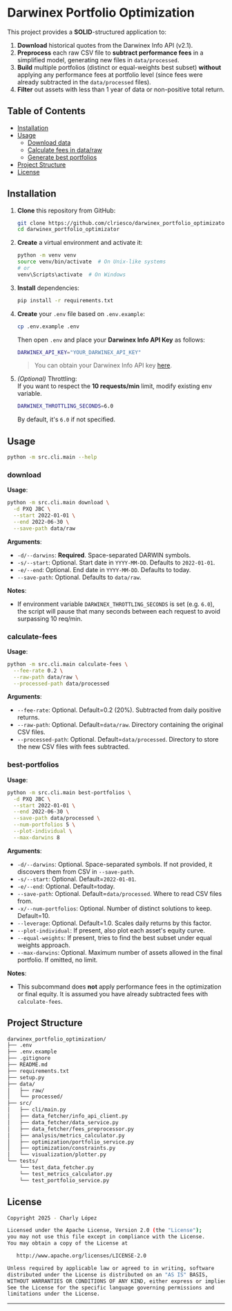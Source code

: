 # Darwinex Portfolio Optimization

This project provides a **SOLID**-structured application to:

1. **Download** historical quotes from the Darwinex Info API (v2.1).
2. **Preprocess** each raw CSV file to **subtract performance fees** in a simplified model, generating new files in `data/processed`.
3. **Build** multiple portfolios (distinct or equal-weights best subset) **without** applying any performance fees at portfolio level (since fees were already subtracted in the `data/processed` files).
4. **Filter** out assets with less than 1 year of data or non-positive total return.

## Table of Contents

- [Installation](#installation)
- [Usage](#usage)
  - [Download data](#1-download-data)
  - [Calculate fees in data/raw](#2-calculate-fees-in-dataraw)
  - [Generate best portfolios](#3-generate-best-portfolios)
- [Project Structure](#project-structure)
- [License](#license)

## Installation

1. **Clone** this repository from GitHub:

   ```bash
   git clone https://github.com/clriesco/darwinex_portfolio_optimizator.git
   cd darwinex_portfolio_optimizator
   ```

2.  **Create** a virtual environment and activate it:
    
    ```bash
    python -m venv venv
    source venv/bin/activate  # On Unix-like systems
    # or
    venv\Scripts\activate  # On Windows
    ```
    
3.  **Install** dependencies:
    
    ```bash
    pip install -r requirements.txt
    ```
    
4.  **Create** your `.env` file based on `.env.example`:
    
    ```bash
    cp .env.example .env
    ```
    
    Then open `.env` and place your **Darwinex Info API Key** as follows:
    
    ```bash
    DARWINEX_API_KEY="YOUR_DARWINEX_API_KEY"
    ```
    
    > You can obtain your Darwinex Info API key [here](https://www.darwinex.com/es/data/darwin-api).
    
5.  _(Optional)_ Throttling:  
    If you want to respect the **10 requests/min** limit, modify existing env variable.
    
    ```bash
    DARWINEX_THROTTLING_SECONDS=6.0
    ```
    
    By default, it's `6.0` if not specified.
    

Usage
-----

```bash
python -m src.cli.main --help
```

### download

**Usage**:

```bash
python -m src.cli.main download \
  -d PXQ JBC \
  --start 2022-01-01 \
  --end 2022-06-30 \
  --save-path data/raw
```

**Arguments**:

*   `-d/--darwins`: **Required**. Space-separated DARWIN symbols.
*   `-s/--start`: Optional. Start date in `YYYY-MM-DD`. Defaults to `2022-01-01`.
*   `-e/--end`: Optional. End date in `YYYY-MM-DD`. Defaults to today.
*   `--save-path`: Optional. Defaults to `data/raw`.

**Notes**:

*   If environment variable `DARWINEX_THROTTLING_SECONDS` is set (e.g. `6.0`), the script will pause that many seconds between each request to avoid surpassing 10 req/min.

### calculate-fees

**Usage**:

```bash
python -m src.cli.main calculate-fees \
  --fee-rate 0.2 \
  --raw-path data/raw \
  --processed-path data/processed
```

**Arguments**:

*   `--fee-rate`: Optional. Default=0.2 (20%). Subtracted from daily positive returns.
*   `--raw-path`: Optional. Default=`data/raw`. Directory containing the original CSV files.
*   `--processed-path`: Optional. Default=`data/processed`. Directory to store the new CSV files with fees subtracted.

### best-portfolios

**Usage**:

```bash
python -m src.cli.main best-portfolios \
  -d PXQ JBC \
  --start 2022-01-01 \
  --end 2022-06-30 \
  --save-path data/processed \
  --num-portfolios 5 \
  --plot-individual \
  --max-darwins 8
```

**Arguments**:

*   `-d/--darwins`: Optional. Space-separated symbols. If not provided, it discovers them from CSV in `--save-path`.
*   `-s/--start`: Optional. Default=`2022-01-01`.
*   `-e/--end`: Optional. Default=today.
*   `--save-path`: Optional. Default=`data/processed`. Where to read CSV files from.
*   `-x/--num-portfolios`: Optional. Number of distinct solutions to keep. Default=10.
*   `--leverage`: Optional. Default=1.0. Scales daily returns by this factor.
*   `--plot-individual`: If present, also plot each asset's equity curve.
*   `--equal-weights`: If present, tries to find the best subset under equal weights approach.
*   `--max-darwins`: Optional. Maximum number of assets allowed in the final portfolio. If omitted, no limit.

**Notes**:

*   This subcommand does **not** apply performance fees in the optimization or final equity. It is assumed you have already subtracted fees with `calculate-fees`.


Project Structure
-----------------

```bash
darwinex_portfolio_optimization/
├── .env
├── .env.example
├── .gitignore
├── README.md
├── requirements.txt
├── setup.py
├── data/
│   ├── raw/
│   └── processed/
├── src/
│   ├── cli/main.py
│   ├── data_fetcher/info_api_client.py
│   ├── data_fetcher/data_service.py
│   ├── data_fetcher/fees_preprocessor.py
│   ├── analysis/metrics_calculator.py
│   ├── optimization/portfolio_service.py
│   ├── optimization/constraints.py
│   └── visualization/plotter.py
└── tests/
    └── test_data_fetcher.py
    └── test_metrics_calculator.py
    └── test_portfolio_service.py
```

License
-------

```bash
Copyright 2025 - Charly López

Licensed under the Apache License, Version 2.0 (the "License");
you may not use this file except in compliance with the License.
You may obtain a copy of the License at

   http://www.apache.org/licenses/LICENSE-2.0

Unless required by applicable law or agreed to in writing, software
distributed under the License is distributed on an "AS IS" BASIS,
WITHOUT WARRANTIES OR CONDITIONS OF ANY KIND, either express or implied.
See the License for the specific language governing permissions and
limitations under the License.
```

---
